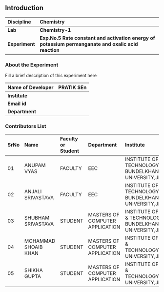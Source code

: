 ## Introduction


<b>Discipline | <b>Chemistry
:--|:--|
<b> Lab | <b> Chemistry-1
<b> Experiment|     <b> Exp.No.5 Rate constant and activation energy of potassium permanganate and oxalic acid reaction

### About the Experiment 

Fill a brief description of this experiment here

<b>Name of Developer | <b> PRATIK SEn
:--|:--|
<b> Institute | <b>  
<b> Email id|     <b>  
<b> Department |  

### Contributors List

SrNo | Name | Faculty or Student | Department| Institute | Email id
:--|:--|:--|:--|:--|:--|
01 | ANUPAM VYAS| FACULTY | EEC | INSTITUTE OF ENGINEERING & TECHNOLOGY, BUNDELKHAND UNIVERSITY,JHANSI| .
02 | ANJALI SRIVASTAVA| FACULTY | EEC | INSTITUTE OF ENGINEERING & TECHNOLOGY, BUNDELKHAND UNIVERSITY,JHANSI| .
03 | SHUBHAM SRIVASTAVA| STUDENT | MASTERS OF COMPUTER APPLICATION | INSTITUTE OF INFORMATION & TECHNOLOGY, BUNDELKHAND UNIVERSITY,JHANSI| shubhamsri708161@gmail.com
04 | MOHAMMAD SHOAIB KHAN| STUDENT | MASTERS OF COMPUTER APPLICATION | INSTITUTE OF INFORMATION & TECHNOLOGY,BUNDELKHAND UNIVERSITY,JHANSI| khanmdshoaib8@gmail.com
05 | SHIKHA GUPTA| STUDENT | MASTERS OF COMPUTER APPLICATION | INSTITUTE OF INFORMATION & TECHNOLOGY,BUNDELKHAND UNIVERSITY,JHANSI| shikhabhu099@gmail.com


   

